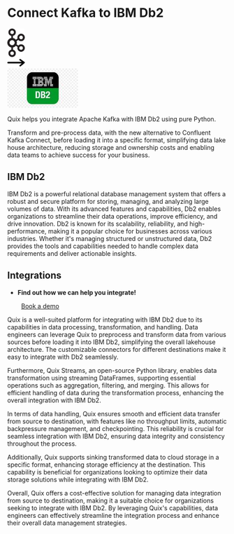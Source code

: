 # Connect Kafka to IBM Db2

<div class="connect-images cards blog-grid-card" markdown>
<div>
<img src="../images/kafka_logo.png" width="40px" />
</div>
<div>
<img src="../images/arrow.svg" width="40px" />
</div>
<div>
<img src="./images/ibm-db2_1.jpg" />
</div>
</div>

Quix helps you integrate Apache Kafka with IBM Db2 using pure Python.

Transform and pre-process data, with the new alternative to Confluent Kafka Connect, before loading it into a specific format, simplifying data lake house architecture, reducing storage and ownership costs and enabling data teams to achieve success for your business.

## IBM Db2

IBM Db2 is a powerful relational database management system that offers a robust and secure platform for storing, managing, and analyzing large volumes of data. With its advanced features and capabilities, Db2 enables organizations to streamline their data operations, improve efficiency, and drive innovation. Db2 is known for its scalability, reliability, and high-performance, making it a popular choice for businesses across various industries. Whether it's managing structured or unstructured data, Db2 provides the tools and capabilities needed to handle complex data requirements and deliver actionable insights.

## Integrations

<div class="grid cards" markdown>

- __Find out how we can help you integrate!__

    <a class="md-button md-button--primary" href="https://quix.io/book-a-demo" target="_blank" style="margin:.5rem;">Book a demo</a>

</div>


Quix is a well-suited platform for integrating with IBM Db2 due to its capabilities in data processing, transformation, and handling. Data engineers can leverage Quix to preprocess and transform data from various sources before loading it into IBM Db2, simplifying the overall lakehouse architecture. The customizable connectors for different destinations make it easy to integrate with Db2 seamlessly.

Furthermore, Quix Streams, an open-source Python library, enables data transformation using streaming DataFrames, supporting essential operations such as aggregation, filtering, and merging. This allows for efficient handling of data during the transformation process, enhancing the overall integration with IBM Db2.

In terms of data handling, Quix ensures smooth and efficient data transfer from source to destination, with features like no throughput limits, automatic backpressure management, and checkpointing. This reliability is crucial for seamless integration with IBM Db2, ensuring data integrity and consistency throughout the process.

Additionally, Quix supports sinking transformed data to cloud storage in a specific format, enhancing storage efficiency at the destination. This capability is beneficial for organizations looking to optimize their data storage solutions while integrating with IBM Db2.

Overall, Quix offers a cost-effective solution for managing data integration from source to destination, making it a suitable choice for organizations seeking to integrate with IBM Db2. By leveraging Quix's capabilities, data engineers can effectively streamline the integration process and enhance their overall data management strategies.

